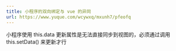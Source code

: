 ```yaml
---
title: 小程序的双向绑定与 vue 的异同
url: https://www.yuque.com/wcywxq/mxunh7/pfeofq
---
```


小程序使用 this.data 更新属性是无法直接同步到视图的，必须通过调用 this.setData() 来更新才行
